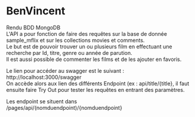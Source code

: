 # BenVincent
Rendu BDD MongoDB  
L'API a pour fonction de faire des requêtes sur la base de donnée sample_mflix et sur les collections movies et comments.   
Le but est de pouvoir trouver un ou plusieurs film en effectuant une recherche  par Id, titre, genre ou année de parution.  
Il est aussi possible de commenter les films et de les ajouter en favoris.

Le lien pour accéder au swagger est le suivant : http://localhost:3000/swagger  
On accède alors aux lien des différents Endpoint (ex : api/title/{title}, il faut ensuite faire Try Out pour tester les requêtes en entrant des paramètres.  

Les endpoint se situent dans /pages/api/(nomduendpoint)/{nomduendpoint}
